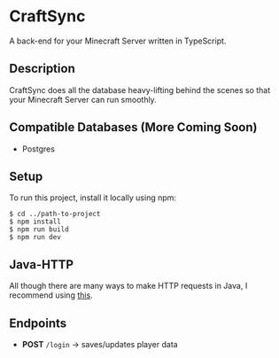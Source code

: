 # CraftSync
A back-end for your Minecraft Server written in TypeScript.

## Description
<p>CraftSync does all the database heavy-lifting behind the scenes so that your Minecraft Server can run smoothly.</p>

## Compatible Databases (More Coming Soon)
- Postgres

## Setup
To run this project, install it locally using npm:
```
$ cd ../path-to-project
$ npm install
$ npm run build
$ npm run dev
```

## Java-HTTP
All though there are many ways to make HTTP requests in Java, I recommend using [this](https://github.com/Kong/unirest-java).

## Endpoints
- **POST** `/login` -> saves/updates player data
